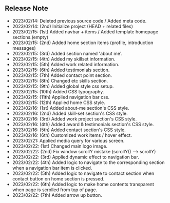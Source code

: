 ## Release Note

- 2023/02/14: Deleted previous source code / Added meta code.
- 2023/02/14: (2nd) Initialize project (HEAD + related files)
- 2023/02/15: (1st) Added navbar + items / Added template homepage sections.(empty)
- 2023/02/15: (2nd) Added home section items (profile, introduction messages)
- 2023/02/15: (3rd) Added section named 'about me'.
- 2023/02/15: (4th) Added my skillset information.
- 2023/02/15: (5th) Added work related information.
- 2023/02/15: (6th) Added testimonials section.
- 2023/02/15: (7th) Added contact point section.
- 2023/02/15: (8th) Changed etc skills section.
- 2023/02/15: (9th) Added global style css setup.
- 2023/02/15: (10th) Added CSS typography.
- 2023/02/15: (11th) Applied navigation bar css.
- 2023/02/15: (12th) Applied home CSS style.
- 2023/02/16: (1st) Added about-me section's CSS style.
- 2023/02/16: (2nd) Added skill-set section's CSS style.
- 2023/02/16: (3rd) Added work project section's CSS style.
- 2023/02/16: (4th) Added award & testimonials section's CSS style.
- 2023/02/16: (5th) Added contact section's CSS style.
- 2023/02/16: (6th) Customized work items / hover effect.
- 2023/02/21: Applied media query for various screen.
- 2023/02/22: (1st) Changed main logo image.
- 2023/02/22: (2nd) Fix window scrollY mistake (scrollY() --> scrollY)
- 2023/02/22: (3rd) Applied dynamic effect to navigation bar.
- 2023/02/22: (4th) Added logic to navigate to the corresponding section when a navigation bar item is clicked.
- 2023/02/22: (5th) Added logic to navigate to contact section when contact button on home section is pressed.
- 2023/02/22: (6th) Added logic to make home contents transparent when page is scrolled from top of page.
- 2023/02/22: (7th) Added arrow up button.